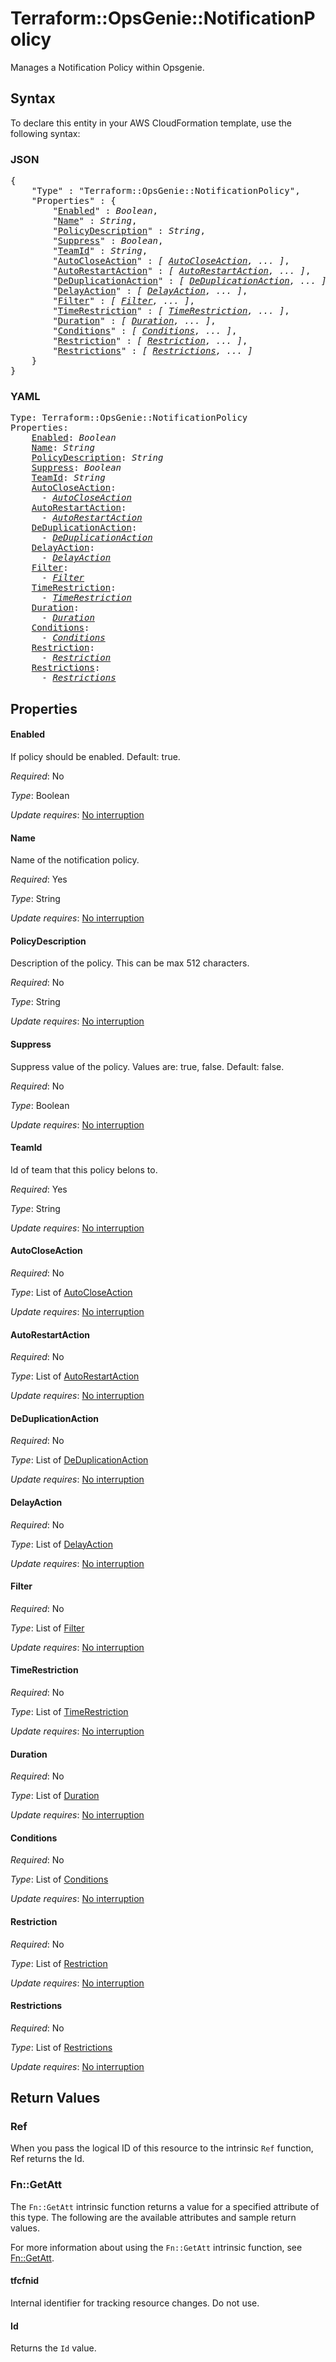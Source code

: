 # Terraform::OpsGenie::NotificationPolicy

Manages a Notification Policy within Opsgenie.

## Syntax

To declare this entity in your AWS CloudFormation template, use the following syntax:

### JSON

<pre>
{
    "Type" : "Terraform::OpsGenie::NotificationPolicy",
    "Properties" : {
        "<a href="#enabled" title="Enabled">Enabled</a>" : <i>Boolean</i>,
        "<a href="#name" title="Name">Name</a>" : <i>String</i>,
        "<a href="#policydescription" title="PolicyDescription">PolicyDescription</a>" : <i>String</i>,
        "<a href="#suppress" title="Suppress">Suppress</a>" : <i>Boolean</i>,
        "<a href="#teamid" title="TeamId">TeamId</a>" : <i>String</i>,
        "<a href="#autocloseaction" title="AutoCloseAction">AutoCloseAction</a>" : <i>[ <a href="autocloseaction.md">AutoCloseAction</a>, ... ]</i>,
        "<a href="#autorestartaction" title="AutoRestartAction">AutoRestartAction</a>" : <i>[ <a href="autorestartaction.md">AutoRestartAction</a>, ... ]</i>,
        "<a href="#deduplicationaction" title="DeDuplicationAction">DeDuplicationAction</a>" : <i>[ <a href="deduplicationaction.md">DeDuplicationAction</a>, ... ]</i>,
        "<a href="#delayaction" title="DelayAction">DelayAction</a>" : <i>[ <a href="delayaction.md">DelayAction</a>, ... ]</i>,
        "<a href="#filter" title="Filter">Filter</a>" : <i>[ <a href="filter.md">Filter</a>, ... ]</i>,
        "<a href="#timerestriction" title="TimeRestriction">TimeRestriction</a>" : <i>[ <a href="timerestriction.md">TimeRestriction</a>, ... ]</i>,
        "<a href="#duration" title="Duration">Duration</a>" : <i>[ <a href="duration.md">Duration</a>, ... ]</i>,
        "<a href="#conditions" title="Conditions">Conditions</a>" : <i>[ <a href="conditions.md">Conditions</a>, ... ]</i>,
        "<a href="#restriction" title="Restriction">Restriction</a>" : <i>[ <a href="restriction.md">Restriction</a>, ... ]</i>,
        "<a href="#restrictions" title="Restrictions">Restrictions</a>" : <i>[ <a href="restrictions.md">Restrictions</a>, ... ]</i>
    }
}
</pre>

### YAML

<pre>
Type: Terraform::OpsGenie::NotificationPolicy
Properties:
    <a href="#enabled" title="Enabled">Enabled</a>: <i>Boolean</i>
    <a href="#name" title="Name">Name</a>: <i>String</i>
    <a href="#policydescription" title="PolicyDescription">PolicyDescription</a>: <i>String</i>
    <a href="#suppress" title="Suppress">Suppress</a>: <i>Boolean</i>
    <a href="#teamid" title="TeamId">TeamId</a>: <i>String</i>
    <a href="#autocloseaction" title="AutoCloseAction">AutoCloseAction</a>: <i>
      - <a href="autocloseaction.md">AutoCloseAction</a></i>
    <a href="#autorestartaction" title="AutoRestartAction">AutoRestartAction</a>: <i>
      - <a href="autorestartaction.md">AutoRestartAction</a></i>
    <a href="#deduplicationaction" title="DeDuplicationAction">DeDuplicationAction</a>: <i>
      - <a href="deduplicationaction.md">DeDuplicationAction</a></i>
    <a href="#delayaction" title="DelayAction">DelayAction</a>: <i>
      - <a href="delayaction.md">DelayAction</a></i>
    <a href="#filter" title="Filter">Filter</a>: <i>
      - <a href="filter.md">Filter</a></i>
    <a href="#timerestriction" title="TimeRestriction">TimeRestriction</a>: <i>
      - <a href="timerestriction.md">TimeRestriction</a></i>
    <a href="#duration" title="Duration">Duration</a>: <i>
      - <a href="duration.md">Duration</a></i>
    <a href="#conditions" title="Conditions">Conditions</a>: <i>
      - <a href="conditions.md">Conditions</a></i>
    <a href="#restriction" title="Restriction">Restriction</a>: <i>
      - <a href="restriction.md">Restriction</a></i>
    <a href="#restrictions" title="Restrictions">Restrictions</a>: <i>
      - <a href="restrictions.md">Restrictions</a></i>
</pre>

## Properties

#### Enabled

If policy should be enabled. Default: true.

_Required_: No

_Type_: Boolean

_Update requires_: [No interruption](https://docs.aws.amazon.com/AWSCloudFormation/latest/UserGuide/using-cfn-updating-stacks-update-behaviors.html#update-no-interrupt)

#### Name

Name of the notification policy.

_Required_: Yes

_Type_: String

_Update requires_: [No interruption](https://docs.aws.amazon.com/AWSCloudFormation/latest/UserGuide/using-cfn-updating-stacks-update-behaviors.html#update-no-interrupt)

#### PolicyDescription

Description of the policy. This can be max 512 characters.

_Required_: No

_Type_: String

_Update requires_: [No interruption](https://docs.aws.amazon.com/AWSCloudFormation/latest/UserGuide/using-cfn-updating-stacks-update-behaviors.html#update-no-interrupt)

#### Suppress

Suppress value of the policy. Values are: true, false. Default: false.

_Required_: No

_Type_: Boolean

_Update requires_: [No interruption](https://docs.aws.amazon.com/AWSCloudFormation/latest/UserGuide/using-cfn-updating-stacks-update-behaviors.html#update-no-interrupt)

#### TeamId

Id of team that this policy belons to.

_Required_: Yes

_Type_: String

_Update requires_: [No interruption](https://docs.aws.amazon.com/AWSCloudFormation/latest/UserGuide/using-cfn-updating-stacks-update-behaviors.html#update-no-interrupt)

#### AutoCloseAction

_Required_: No

_Type_: List of <a href="autocloseaction.md">AutoCloseAction</a>

_Update requires_: [No interruption](https://docs.aws.amazon.com/AWSCloudFormation/latest/UserGuide/using-cfn-updating-stacks-update-behaviors.html#update-no-interrupt)

#### AutoRestartAction

_Required_: No

_Type_: List of <a href="autorestartaction.md">AutoRestartAction</a>

_Update requires_: [No interruption](https://docs.aws.amazon.com/AWSCloudFormation/latest/UserGuide/using-cfn-updating-stacks-update-behaviors.html#update-no-interrupt)

#### DeDuplicationAction

_Required_: No

_Type_: List of <a href="deduplicationaction.md">DeDuplicationAction</a>

_Update requires_: [No interruption](https://docs.aws.amazon.com/AWSCloudFormation/latest/UserGuide/using-cfn-updating-stacks-update-behaviors.html#update-no-interrupt)

#### DelayAction

_Required_: No

_Type_: List of <a href="delayaction.md">DelayAction</a>

_Update requires_: [No interruption](https://docs.aws.amazon.com/AWSCloudFormation/latest/UserGuide/using-cfn-updating-stacks-update-behaviors.html#update-no-interrupt)

#### Filter

_Required_: No

_Type_: List of <a href="filter.md">Filter</a>

_Update requires_: [No interruption](https://docs.aws.amazon.com/AWSCloudFormation/latest/UserGuide/using-cfn-updating-stacks-update-behaviors.html#update-no-interrupt)

#### TimeRestriction

_Required_: No

_Type_: List of <a href="timerestriction.md">TimeRestriction</a>

_Update requires_: [No interruption](https://docs.aws.amazon.com/AWSCloudFormation/latest/UserGuide/using-cfn-updating-stacks-update-behaviors.html#update-no-interrupt)

#### Duration

_Required_: No

_Type_: List of <a href="duration.md">Duration</a>

_Update requires_: [No interruption](https://docs.aws.amazon.com/AWSCloudFormation/latest/UserGuide/using-cfn-updating-stacks-update-behaviors.html#update-no-interrupt)

#### Conditions

_Required_: No

_Type_: List of <a href="conditions.md">Conditions</a>

_Update requires_: [No interruption](https://docs.aws.amazon.com/AWSCloudFormation/latest/UserGuide/using-cfn-updating-stacks-update-behaviors.html#update-no-interrupt)

#### Restriction

_Required_: No

_Type_: List of <a href="restriction.md">Restriction</a>

_Update requires_: [No interruption](https://docs.aws.amazon.com/AWSCloudFormation/latest/UserGuide/using-cfn-updating-stacks-update-behaviors.html#update-no-interrupt)

#### Restrictions

_Required_: No

_Type_: List of <a href="restrictions.md">Restrictions</a>

_Update requires_: [No interruption](https://docs.aws.amazon.com/AWSCloudFormation/latest/UserGuide/using-cfn-updating-stacks-update-behaviors.html#update-no-interrupt)

## Return Values

### Ref

When you pass the logical ID of this resource to the intrinsic `Ref` function, Ref returns the Id.

### Fn::GetAtt

The `Fn::GetAtt` intrinsic function returns a value for a specified attribute of this type. The following are the available attributes and sample return values.

For more information about using the `Fn::GetAtt` intrinsic function, see [Fn::GetAtt](https://docs.aws.amazon.com/AWSCloudFormation/latest/UserGuide/intrinsic-function-reference-getatt.html).

#### tfcfnid

Internal identifier for tracking resource changes. Do not use.

#### Id

Returns the <code>Id</code> value.

